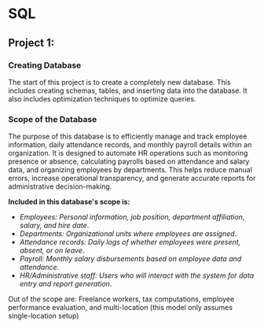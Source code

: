 # SQL
## Project 1:
  ### Creating Database
  The start of this project is to create a completely new database. This includes creating schemas, tables, and inserting data into the database. It also includes optimization techniques to optimize queries.



  ### Scope of the Database
 The purpose of this database is to efficiently manage and track employee information, daily attendance records, and monthly payroll details within an organization. It is designed to automate HR operations such as monitoring presence or absence, calculating payrolls based on attendance and salary data, and organizing employees by departments. This helps reduce manual errors, increase operational transparency, and generate accurate reports for administrative decision-making.
   
**Included in this database's scope is:**
* _Employees: Personal information, job position, department affiliation, salary, and hire date_.
* _Departments: Organizational units where employees are assigned_.
* _Attendance records: Daily logs of whether employees were present, absent, or on leave_.
* _Payroll: Monthly salary disbursements based on employee data and attendance_.
* _HR/Administrative staff: Users who will interact with the system for data entry and report generation_.

Out of the scope are: Freelance workers, tax computations, employee performance evaluation, and multi-location (this model only assumes single-location setup)
